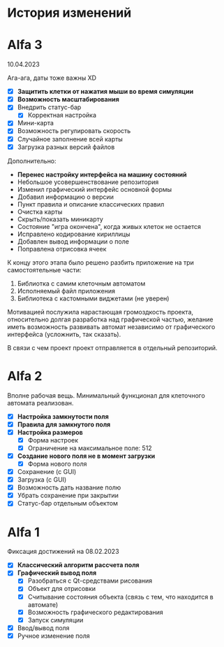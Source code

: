 История изменений
=================

# Alfa 3

10.04.2023

Ага-ага, даты тоже важны XD

- [x] **Защитить клетки от нажатия мыши во время симуляции**
- [x] **Возможность масштабирования**
- [x] Внедрить статус-бар
  - [x] Корректная настройка
- [x] Мини-карта
- [x] Возможность регулировать скорость
- [x] Случайное заполнение всей карты
- [x] Загрузка разных версий файлов

Дополнительно:

- **Перенес настройку интерфейса на машину состояний**
- Небольшое усовершенствование репозитория
- Изменил графический интерфейс основной формы
- Добавил информацию о версии
- Пункт правила и описание классических правил
- Очистка карты
- Скрыть/показать миникарту
- Состояние "игра окончена", когда живых клеток не остается
- Исправлено кодирование кириллицы
- Добавлен вывод информации о поле
- Поправлена отрисовка ячеек

К концу этого этапа было решено разбить приложение на три 
самостоятельные части:

1. Библиотка с самим клеточным автоматом
2. Исполняемый файл приложения
3. Библиотека с кастомными виджетами (не уверен)

Мотивацией послужила нарастающая громоздкость проекта, относительно 
долгая разработка над графической частью, желание иметь возможность
развивать автомат независимо от графического интерфейса (усложнить,
так сказать).

В связи с чем проект проект отправляется в отдельный репозиторий.

# Alfa 2

Вполне рабочая вещь. Минимальный функционал для клеточного автомата
реализован.

- [x] **Настройка замкнутости поля**
- [x] **Правила для замкнутого поля**
- [x] **Настройка размеров**
  - [x] Форма настроек
  - [x] Ограничение на максимальное поле: 512
- [x] **Создание нового поля не в момент загрузки**
  - [x] Форма нового поля
- [x] Сохранение (с GUI)
- [x] Загрузка (с GUI)
- [x] Возможность дать название полю
- [x] Убрать сохранение при закрытии
- [x] Статус-бар отдельным объектом

# Alfa 1

Фиксация достижений на 08.02.2023

- [x] **Классический алгоритм рассчета поля**
- [x] **Графический вывод поля**
  - [x] Разобраться с Qt-средствами рисования
  - [x] Объект для отрисовки
  - [x] Считывание состояния объекта (связь с тем, что находится в автомате)
  - [x] Возможность графического редактирования
  - [x] Запуск симуляции
- [x] Ввод/вывод поля
- [x] Ручное изменение поля
